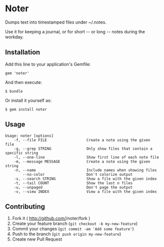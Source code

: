 # Noter

Dumps text into timestamped files under ~/.notes.

Use it for keeping a journal, or for short -- or long -- notes during the workday.

## Installation

Add this line to your application's Gemfile:

    gem 'noter'

And then execute:

    $ bundle

Or install it yourself as:

    $ gem install noter

## Usage

    Usage: noter [options]
        -f, --file FILE                  Create a note using the given file
        -g, --grep STRING                Only show files that contain a specific string
        -l, --one-line                   Show first line of each note file
        -m, --message MESSAGE            Create a note using the given string
        -n, --name                       Include names when showing files
            --no-color                   Don't colorize output
        -s, --search STRING              Show a file with the given index
        -t, --tail COUNT                 Show the last n files
        -u, --unpaged                    Don't page the output
        -v, --view INDEX                 View a file with the given index

## Contributing

1. Fork it ( http://github.com/<my-github-username>/noter/fork )
2. Create your feature branch (`git checkout -b my-new-feature`)
3. Commit your changes (`git commit -am 'Add some feature'`)
4. Push to the branch (`git push origin my-new-feature`)
5. Create new Pull Request
